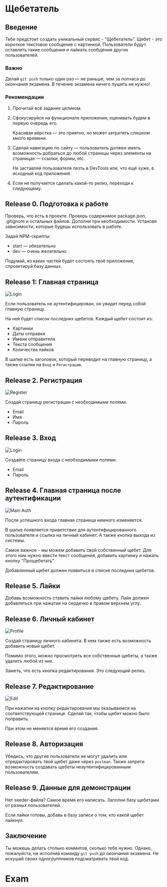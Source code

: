 # Щебетатель

## Введение

Тебе предстоит создать уникальный сервис - "Щебетатель".
Щебет - это короткое текстовое сообщение с картинкой. Пользователи будут 
оставлять такие сообщения и лайкать сообщения других пользователей.

### Важно
Делай `git push` только один раз — не раньше, чем за полчаса до окончания экзамена. 
В течение экзамена ничего пушить не нужно!

### Рекомендации
1. Прочитай всё задание целиком.
   
2. Сфокусируйся на функционале приложения, оценивать будем в первую очередь его. 

    Красивая вёрстка — это приятно, но может затратить слишком много времени.

3. Сделай навигацию по сайту — пользователь должен иметь возможность добраться до любой страницы через элементы на страницах — ссылки, формы, etc.
  
    Не заставляй пользователя лезть в DevTools или, что ещё хуже, в исходный код приложения.

4. Если не получается сделать какой-то релиз, переходи к следующему.

## Release 0. Подготовка к работе

Проверь, что есть в проекте. Проверь содержимое package.json, .gitignore и остальных файлов. Дополни при необходимости. Установи зависимости, которые будешь использовать в работе.

Задай NPM-скрипты:
- start — обязательно
- dev — очень желательно

Подумай, из каких частей будет состоять твоё приложение, спроектируй базу данных.

## Release 1: Главная страница

![Login](mockups/main.png)

Если пользователь не аутентифицирован, он увидит перед собой главную страницу.

На ней будет список последних щебетов. Каждый щебет состоит из:
* Картинки
* Даты отправки
* Имени отправителя
* Текста сообщения
* Количества лайков

В шапке есть заголовок, который переводит на главную страницу, а также 
ссылки на `Вход` и `Регистрацию`.

## Release 2. Регистрация

![Register](mockups/registration.png)

Создай страницу регистрации с необходимыми полями:
* Email
* Имя
* Пароль

## Release 3. Вход

![Login](mockups/login.png)

Создайте страницу входа с необходимыми полями:
* Email
* Пароль

## Release 4. Главная страница после аутентификации

![Main Auth](mockups/main-auth.png)

После успешного входа главная страница немного изменяется.

В шапке появляется приветствие для аутентифицированного пользователя и 
ссылка на личный кабинет. А также кнопка выхода из системы.

Самое важное - мы можем добавить свой собственный щебет. Для этого нам нужно 
ввести текст сообщения, добавить картинку и нажать кнопку "Прощебетать".

Добавленный щебет должен появиться в списке последних щебетов.

## Release 5. Лайки

Добавь возможность ставить лайки любому щебету. Лайк должен добавляться
при нажатии на сердечко в правом верхнем углу.

## Release 6. Личный кабинет

![Profile](mockups/profile.png)

Создай страницу личного кабинета. В нем также есть возможность добавить 
новый щебет.

Помимо этого, можно просмотреть все собственные щебеты, а также удалить 
любой из них.

Заметь, что есть кнопка редактирования. Это следующий релиз.

## Release 7. Редактирование

![Edit](mockups/edit.png)

При нажатии на кнопку редактирования мы оказываемся на соответствующей 
странице. Сделай так, чтобы щебет можно было поправить.

При этом не меняется время его создания.

## Release 8. Авторизация

Убедись, что другие пользователи не могут удалить или отредактировать 
твой щебет даже через `postman`. Также запрети возможность создавать 
щебеты неаутентифицированным пользователям.

## Release 9. Данные для демонстрации

Нет seeder-файла? Самое время его написать. Заполни базу щебетами от разных пользователей.

Если лайки готовы, добавь в базу записи о том, кто какой щебет лайкнул.

## Заключение

Ты можешь делать столько коммитов, сколько тебе нужно. Однако, пожалуйста, не исполняй команду `git push` до окончания экзамена. Не искушай своих одногруппников подсматривать твой код.
# Exam
